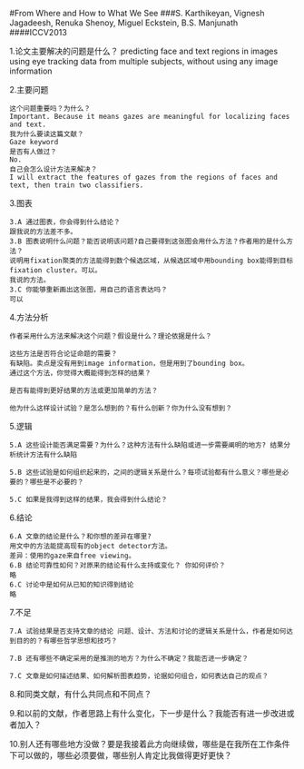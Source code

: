 #From Where and How to What We See
###S. Karthikeyan, Vignesh Jagadeesh, Renuka Shenoy, Miguel Eckstein, B.S. Manjunath
####ICCV2013

1.论文主要解决的问题是什么？
	predicting face and text regions in images using eye tracking data from multiple subjects,
	without using any image information
	
2.主要问题

	这个问题重要吗？为什么？
	Important. Because it means gazes are meaningful for localizing faces and text. 
	我为什么要读这篇文献？ 
	Gaze keyword
	是否有人做过？
	No.
	自己会怎么设计方法来解决？
	I will extract the features of gazes from the regions of faces and text, then train two classifiers.
3.图表

	3.A	通过图表，你会得到什么结论？
	跟我说的方法差不多。
	3.B	图表说明什么问题？能否说明该问题?自己要得到这张图会用什么方法？作者用的是什么方法？
	说明用fixation聚类的方法能得到数个候选区域，从候选区域中用bounding box能得到目标fixation cluster。可以。 
	我说的方法。
	3.C	你能够重新画出这张图，用自己的语言表达吗？
	可以
4.方法分析
	
	作者采用什么方法来解决这个问题？假设是什么？理论依据是什么？
	
	这些方法是否符合论证命题的需要？
	有缺陷。卖点是没有用到image information，但是用到了bounding box。
	通过这个方法，你觉得大概能得到怎样的结果？
	
	是否有能得到更好结果的方法或更加简单的方法？
	
	他为什么这样设计试验？是怎么想到的？有什么创新？你为什么没有想到？
	
5.逻辑

	5.A	这些设计能否满足需要？为什么？这种方法有什么缺陷或进一步需要阐明的地方? 结果分析统计方法有什么缺陷
		
	5.B	这些试验是如何组织起来的，之间的逻辑关系是什么？每项试验都有什么意义？哪些是必要的？哪些是不必要的？ 
		
	5.C	如果是我得到这样的结果，我会得到什么结论？
	
6.结论
	
	6.A	文章的结论是什么？和你想的差异在哪里?
	用文中的方法能提高现有的object detector方法。
	差异：使用的gaze来自free viewing。
	6.B	结论可靠性如何？对原来的结论有什么支持或变化？ 你如何评价？
	略
	6.C	讨论中是如何从已知的知识得到结论
	略
7.不足
	
	7.A	试验结果是否支持文章的结论 问题、设计、方法和讨论的逻辑关系是什么，作者是如何达到目的的？有哪些哲学思想和技巧？
		
	7.B	还有哪些不确定采用的是推测的地方？为什么不确定？我能否进一步确定？ 
	
	7.C	文章是如何描述结果、如何解析图表趋势，论据如何组合，如何表达自己的观点？
	
8.和同类文献，有什么共同点和不同点？

9.和以前的文献，作者思路上有什么变化，下一步是什么？我能否有进一步改进或者加入？

10.别人还有哪些地方没做？要是我接着此方向继续做，哪些是在我所在工作条件下可以做的，哪些必须要做，哪些别人肯定比我做得更好更快？
